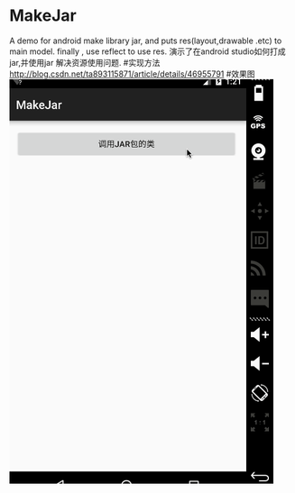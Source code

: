 # MakeJar
A demo for android make library jar,
and puts res(layout,drawable .etc) to main model.
finally , use reflect to use res.
演示了在android studio如何打成jar,并使用jar 解决资源使用问题.
#实现方法
<http://blog.csdn.net/ta893115871/article/details/46955791>
#效果图
<img src="./demo.gif"/>
 